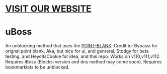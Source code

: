 # [VISIT OUR WEBSITE](https://uboss-1.anygg.repl.co/)
# uBoss
An unblocking method that uses the [POINT-BLANK](https://github.com/3kh0/ext-remover).
Credit to: Bypassi for orignal point blank, Aka, but nice for ui, and genreral, Stodgy for beta testing, and HeyoltsCookie for idea, and this repo.
Works on v110,v111,v112. Requires iBoss (Blocksi version and dns method may come soon). Requires bookmarklets to be unblocked.
